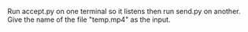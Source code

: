 Run accept.py on one terminal so it listens then run send.py on another. Give the name of the file "temp.mp4" as the input. 
